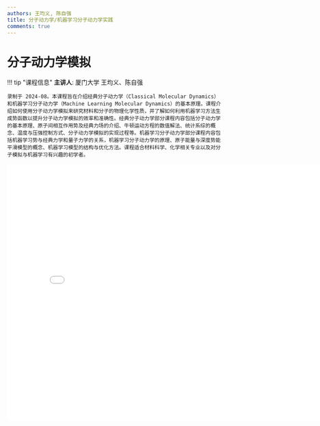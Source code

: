 ```yaml
---
authors: 王均义, 陈自强
title: 分子动力学/机器学习分子动力学实践
comments: true
---
```


# 分子动力学模拟

!!! tip "课程信息"
    **主讲人**: 厦门大学 王均义、陈自强

    录制于 2024-08。本课程旨在介绍经典分子动力学（Classical Molecular Dynamics）和机器学习分子动力学（Machine Learning Molecular Dynamics）的基本原理。课程介绍如何使用分子动力学模拟来研究材料和分子的物理化学性质，并了解如何利用机器学习方法生成势函数以提升分子动力学模拟的效率和准确性。经典分子动力学部分课程内容包括分子动力学的基本原理、原子间相互作用势及经典力场的介绍、牛顿运动方程的数值解法、统计系综的概念、温度与压强控制方式、分子动力学模拟的实现过程等。机器学习分子动力学部分课程内容包括机器学习势与经典力学和量子力学的关系，机器学习分子动力学的原理、原子能量与深度势能平滑模型的概念、机器学习模型的结构与优化方法。课程适合材料科学、化学相关专业以及对分子模拟与机器学习有兴趣的初学者。

<iframe src="//player.bilibili.com/player.html?isOutside=true&aid=113599401956879&bvid=BV1gYiRYiES9&cid=27200982941&p=1" scrolling="no" border="0" frameborder="no" framespacing="0" allowfullscreen="true" height="600" width="800"></iframe>


